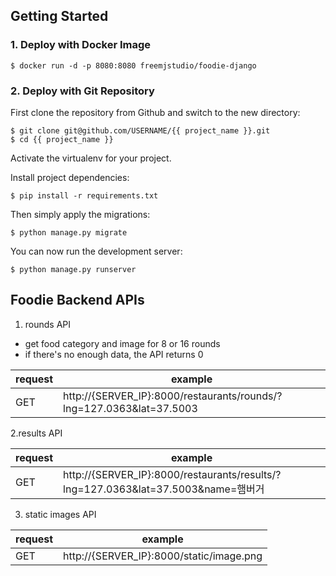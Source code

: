 ## Getting Started

### 1. Deploy with Docker Image

```
$ docker run -d -p 8080:8080 freemjstudio/foodie-django
```
  

### 2. Deploy with Git Repository

First clone the repository from Github and switch to the new directory:

```
$ git clone git@github.com/USERNAME/{{ project_name }}.git
$ cd {{ project_name }}
```

Activate the virtualenv for your project.

Install project dependencies:

```
$ pip install -r requirements.txt
```

Then simply apply the migrations:

```
$ python manage.py migrate
```

You can now run the development server:

```
$ python manage.py runserver
```

## Foodie Backend APIs

1. rounds API 
- get food category and image for 8 or 16 rounds
- if there's no enough data, the API returns 0

| request | example                                                      |
|---------|--------------------------------------------------------------|
 | GET    | http://{SERVER_IP}:8000/restaurants/rounds/?lng=127.0363&lat=37.5003  |

2.results API

|request| example                                                               |
|-------|-----------------------------------------------------------------------|
| GET  | http://{SERVER_IP}:8000/restaurants/results/?lng=127.0363&lat=37.5003&name=햄버거 |

3. static images API 

|request| example                        |
|-------|--------------------------------|
| GET  | http://{SERVER_IP}:8000/static/image.png |
